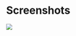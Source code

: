 # Screenshots


<img src="https://user-images.githubusercontent.com/50784573/71898806-8c32fe00-319d-11ea-8ec0-9c04f4c3b627.png" />


